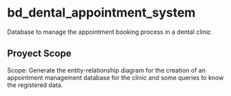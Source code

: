 # bd_dental_appointment_system
Database to manage the appointment booking process in a dental clinic

<h2> <strong>Proyect Scope</strong></h2>
Scope: 
Generate the entity-relationship diagram for the creation of an appointment management database for the clinic and some queries to know the registered data.
